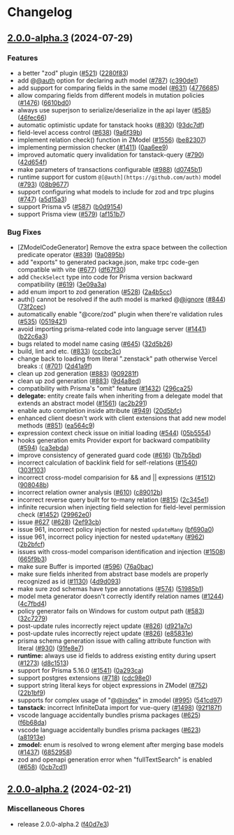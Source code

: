 # Changelog

## [2.0.0-alpha.3](https://github.com/Eliav2/zenstack/compare/v2.0.0-alpha.2...v2.0.0-alpha.3) (2024-07-29)


### Features

* a better "zod" plugin ([#521](https://github.com/Eliav2/zenstack/issues/521)) ([2280f83](https://github.com/Eliav2/zenstack/commit/2280f83cd7f1f597fddfd6ab0c99417200124452))
* add @[@auth](https://github.com/auth) option for declaring auth model ([#787](https://github.com/Eliav2/zenstack/issues/787)) ([c390de1](https://github.com/Eliav2/zenstack/commit/c390de10cfa91ae3f954404bc07e0905973b0898))
* add support for comparing fields in the same model ([#631](https://github.com/Eliav2/zenstack/issues/631)) ([4776685](https://github.com/Eliav2/zenstack/commit/477668579e3d95e7371ca752244ad2e319a96477))
* allow comparing fields from different models in mutation policies ([#1476](https://github.com/Eliav2/zenstack/issues/1476)) ([6610bd0](https://github.com/Eliav2/zenstack/commit/6610bd09f8d43b62b073044bb60a8a3cc40ef9e2))
* always use superjson to serialize/deserialize in the api layer ([#585](https://github.com/Eliav2/zenstack/issues/585)) ([46fec66](https://github.com/Eliav2/zenstack/commit/46fec666c3af971010c69e467f08f55830655441))
* automatic optimistic update for tanstack hooks ([#830](https://github.com/Eliav2/zenstack/issues/830)) ([93dc7df](https://github.com/Eliav2/zenstack/commit/93dc7df472427a4546ba71ec3703135d2d638ded))
* field-level access control ([#638](https://github.com/Eliav2/zenstack/issues/638)) ([9a6f39b](https://github.com/Eliav2/zenstack/commit/9a6f39bdb8940f7cef89fd7ee423658b8ed4c49f))
* implement relation check() function in ZModel ([#1556](https://github.com/Eliav2/zenstack/issues/1556)) ([be82307](https://github.com/Eliav2/zenstack/commit/be8230715cfc5b2a83f378645146a0c0e9222491))
* implementing permission checker ([#1411](https://github.com/Eliav2/zenstack/issues/1411)) ([0aa6ee9](https://github.com/Eliav2/zenstack/commit/0aa6ee961bab005705287184b670ae9a3a57f06d))
* improved automatic query invalidation for tanstack-query ([#790](https://github.com/Eliav2/zenstack/issues/790)) ([42d654f](https://github.com/Eliav2/zenstack/commit/42d654fcfaa40b09fde578db79792c69e1e3b908))
* make parameters of transactions configurable ([#988](https://github.com/Eliav2/zenstack/issues/988)) ([d0745b1](https://github.com/Eliav2/zenstack/commit/d0745b149a5ce6abfef546de0b9243ddc4f6e765))
* runtime support for custom `@[@auth](https://github.com/auth)` model ([#793](https://github.com/Eliav2/zenstack/issues/793)) ([08b9677](https://github.com/Eliav2/zenstack/commit/08b967735c938de1e770a2409c36c5a50173b01d))
* support configuring what models to include for zod and trpc plugins ([#747](https://github.com/Eliav2/zenstack/issues/747)) ([a5d15a3](https://github.com/Eliav2/zenstack/commit/a5d15a30e7a22a3e875cc974391feb9ad6da7646))
* support Prisma v5 ([#587](https://github.com/Eliav2/zenstack/issues/587)) ([b0d9154](https://github.com/Eliav2/zenstack/commit/b0d9154270a89c6c93c7a8f1aada85c413d16d6f))
* support Prisma view ([#579](https://github.com/Eliav2/zenstack/issues/579)) ([af151b7](https://github.com/Eliav2/zenstack/commit/af151b7b311ee96b626376b8a17103b18c261f65))


### Bug Fixes

* [ZModelCodeGenerator] Remove the extra space between the collection predicate operator ([#839](https://github.com/Eliav2/zenstack/issues/839)) ([9a0895b](https://github.com/Eliav2/zenstack/commit/9a0895bedd82b429ddcc45db4cee0f9e82c54198))
* add "exports" to generated package.json, make trpc code-gen compatible with vite ([#677](https://github.com/Eliav2/zenstack/issues/677)) ([df67f30](https://github.com/Eliav2/zenstack/commit/df67f301119db23e5048464de2f73bff1a2adffc))
* add `CheckSelect` type into code for Prisma version backward compatibility ([#619](https://github.com/Eliav2/zenstack/issues/619)) ([3e09a3a](https://github.com/Eliav2/zenstack/commit/3e09a3a6646ae0f6e393cc0f92991c9b5d0c4d29))
* add enum import to zod generation ([#528](https://github.com/Eliav2/zenstack/issues/528)) ([2a4b5cc](https://github.com/Eliav2/zenstack/commit/2a4b5cc328645387a604f2fdf7c8855804306243))
* auth() cannot be resolved if the auth model is marked @[@ignore](https://github.com/ignore) ([#844](https://github.com/Eliav2/zenstack/issues/844)) ([73f2cec](https://github.com/Eliav2/zenstack/commit/73f2cec82fea64cea05f7306523f7c6f9ac91f84))
* automatically enable "@core/zod" plugin when there're validation rules ([#535](https://github.com/Eliav2/zenstack/issues/535)) ([0519421](https://github.com/Eliav2/zenstack/commit/05194219f28e49ee11d1a1bd9a78146e9b76eada))
* avoid importing prisma-related code into language server ([#1441](https://github.com/Eliav2/zenstack/issues/1441)) ([b22c6a3](https://github.com/Eliav2/zenstack/commit/b22c6a3ce238ec766d910f23e83aea4e8f10c05d))
* bugs related to model name casing ([#645](https://github.com/Eliav2/zenstack/issues/645)) ([32d5b26](https://github.com/Eliav2/zenstack/commit/32d5b262cacdd03209a56027e4c2cbda1bc408c0))
* build, lint and etc. ([#833](https://github.com/Eliav2/zenstack/issues/833)) ([cccbc3c](https://github.com/Eliav2/zenstack/commit/cccbc3c82ad522d40bc76ad7b84b1305d378b1db))
* change back to loading from literal ".zenstack" path otherwise Vercel breaks :( ([#701](https://github.com/Eliav2/zenstack/issues/701)) ([2d41a9f](https://github.com/Eliav2/zenstack/commit/2d41a9fcffab2fa228356a5cc45b4c2ecd62fd63))
* clean up zod generation ([#883](https://github.com/Eliav2/zenstack/issues/883)) ([909281f](https://github.com/Eliav2/zenstack/commit/909281f8090734322c0cab09d0187b6b5e813c9a))
* clean up zod generation ([#883](https://github.com/Eliav2/zenstack/issues/883)) ([9d4a8ed](https://github.com/Eliav2/zenstack/commit/9d4a8ede7d42d1966fd5a12d64a5992092f4bc7d))
* compatibility with Prisma's "omit" feature ([#1432](https://github.com/Eliav2/zenstack/issues/1432)) ([296ca25](https://github.com/Eliav2/zenstack/commit/296ca259c8dd3e38fa988378df4a9e351a11b20b))
* **delegate:** entity create fails when inheriting from a delegate model that extends an abstract model ([#1561](https://github.com/Eliav2/zenstack/issues/1561)) ([ac2b291](https://github.com/Eliav2/zenstack/commit/ac2b291bde3d0f66684784c7bc8694c027827319))
* enable auto completion inside attribute ([#949](https://github.com/Eliav2/zenstack/issues/949)) ([20d5bfc](https://github.com/Eliav2/zenstack/commit/20d5bfc506a42b520eb1cf390149b7afc7c38701))
* enhanced client doesn't work with client extensions that add new model methods ([#851](https://github.com/Eliav2/zenstack/issues/851)) ([ea564c9](https://github.com/Eliav2/zenstack/commit/ea564c93e9ca2a888c0e53216633d66c733f6beb))
* expression context check issue on initial loading ([#544](https://github.com/Eliav2/zenstack/issues/544)) ([05b5554](https://github.com/Eliav2/zenstack/commit/05b55541f3ae55214318db4f0de20b8ba97bb2f8))
* hooks generation emits Provider export for backward compatibility ([#594](https://github.com/Eliav2/zenstack/issues/594)) ([ca3ebda](https://github.com/Eliav2/zenstack/commit/ca3ebdae4e213d3901bb5834fd9ebf1217da94a7))
* improve consistency of generated guard code ([#616](https://github.com/Eliav2/zenstack/issues/616)) ([1b7b5bd](https://github.com/Eliav2/zenstack/commit/1b7b5bda3f5106d31b7f5e70be27158fb8217600))
* incorrect calculation of backlink field for self-relations ([#1540](https://github.com/Eliav2/zenstack/issues/1540)) ([303f103](https://github.com/Eliav2/zenstack/commit/303f103e0e541e3e7e64711b3731ff4b2555fe62))
* incorrect cross-model comparision for && and || expressions ([#1512](https://github.com/Eliav2/zenstack/issues/1512)) ([908048b](https://github.com/Eliav2/zenstack/commit/908048b01430ff6552e8df558d5b5905136ea5cc))
* incorrect relation owner analysis ([#610](https://github.com/Eliav2/zenstack/issues/610)) ([c89012b](https://github.com/Eliav2/zenstack/commit/c89012bcb8d32588cc7f5a1df19088292e571cec))
* incorrect reverse query built for to-many relation ([#815](https://github.com/Eliav2/zenstack/issues/815)) ([2c345e1](https://github.com/Eliav2/zenstack/commit/2c345e1d4fe7274b7a08c1178afccede1d694327))
* infinite recursion when injecting field selection for field-level permission check ([#1452](https://github.com/Eliav2/zenstack/issues/1452)) ([29962e0](https://github.com/Eliav2/zenstack/commit/29962e0b48a73ae6d42f43f2575048ba9cf6a953))
* issue [#627](https://github.com/Eliav2/zenstack/issues/627) ([#628](https://github.com/Eliav2/zenstack/issues/628)) ([2ef93cb](https://github.com/Eliav2/zenstack/commit/2ef93cb932e7aed6923cd3d7e69069d0c9ff161b))
* issue 961, incorrect policy injection for nested `updateMany` ([bf690a0](https://github.com/Eliav2/zenstack/commit/bf690a072771ab95907a8f56079c4f6aaf655849))
* issue 961, incorrect policy injection for nested `updateMany` ([#962](https://github.com/Eliav2/zenstack/issues/962)) ([2b2bfcf](https://github.com/Eliav2/zenstack/commit/2b2bfcff965f9a70ff2764e6fbc7613b6f061685))
* issues with cross-model comparison identification and injection ([#1508](https://github.com/Eliav2/zenstack/issues/1508)) ([665f9b3](https://github.com/Eliav2/zenstack/commit/665f9b33b58acc5170c4ccb8e73be525fbb89734))
* make sure Buffer is imported ([#596](https://github.com/Eliav2/zenstack/issues/596)) ([76a0bac](https://github.com/Eliav2/zenstack/commit/76a0bac9c63707baf34a072e398b63156c1e0640))
* make sure fields inherited from  abstract base models are properly recognized as id ([#1130](https://github.com/Eliav2/zenstack/issues/1130)) ([4d9d093](https://github.com/Eliav2/zenstack/commit/4d9d09338ae88eac331ec06ec908ca1256f5b8a5))
* make sure zod schemas have type annotations ([#574](https://github.com/Eliav2/zenstack/issues/574)) ([51985b1](https://github.com/Eliav2/zenstack/commit/51985b1279dca8e82a7275330a7b6597f37d15a4))
* model meta generator doesn't correctly identify relation names ([#1244](https://github.com/Eliav2/zenstack/issues/1244)) ([4c7fbd4](https://github.com/Eliav2/zenstack/commit/4c7fbd480214f1e2508fc9a520c571f6274dce8f))
* policy generator fails on Windows for custom output path ([#583](https://github.com/Eliav2/zenstack/issues/583)) ([32c7279](https://github.com/Eliav2/zenstack/commit/32c727934456127470a53ed13ad65d33ff94e97d))
* post-update rules incorrectly reject update ([#826](https://github.com/Eliav2/zenstack/issues/826)) ([d921a7c](https://github.com/Eliav2/zenstack/commit/d921a7ca6bef0341ccf5bc50e195156695129e7f))
* post-update rules incorrectly reject update ([#826](https://github.com/Eliav2/zenstack/issues/826)) ([e85831e](https://github.com/Eliav2/zenstack/commit/e85831e98d08a433febb5a8fecf8d539150ced08))
* prisma schema generation issue with calling attribute function with literal ([#930](https://github.com/Eliav2/zenstack/issues/930)) ([91fe8e7](https://github.com/Eliav2/zenstack/commit/91fe8e71b513804de36d08b03c37b0c175580906))
* **runtime:** always use id fields to address existing entity during upsert ([#1273](https://github.com/Eliav2/zenstack/issues/1273)) ([d8c1513](https://github.com/Eliav2/zenstack/commit/d8c15135a7edb75b459b6f5f1736e5fa2d96a9fa))
* support for Prisma 5.16.0 ([#1541](https://github.com/Eliav2/zenstack/issues/1541)) ([0a293ca](https://github.com/Eliav2/zenstack/commit/0a293ca0afebee621848463e05408a39dfa934e2))
* support postgres extensions ([#718](https://github.com/Eliav2/zenstack/issues/718)) ([cdc98e0](https://github.com/Eliav2/zenstack/commit/cdc98e08224a23ea3f6e5d620c11c90a34ed6435))
* support string literal keys for object expressions in ZModel ([#752](https://github.com/Eliav2/zenstack/issues/752)) ([22b1bf9](https://github.com/Eliav2/zenstack/commit/22b1bf9ddd4062000f2cd7d183e004dd3d5917c6))
* supports for complex usage of "@[@index](https://github.com/index)" in zmodel ([#995](https://github.com/Eliav2/zenstack/issues/995)) ([541cd97](https://github.com/Eliav2/zenstack/commit/541cd973081cbbf2d9e2e571ee8f971bc859150c))
* **tanstack:** incorrect InfiniteData import for vue-query ([#1498](https://github.com/Eliav2/zenstack/issues/1498)) ([92f187f](https://github.com/Eliav2/zenstack/commit/92f187f9190517df5baca795f12386c12c6694e9))
* vscode language accidentally bundles prisma packages  ([#625](https://github.com/Eliav2/zenstack/issues/625)) ([f6b68da](https://github.com/Eliav2/zenstack/commit/f6b68dabc9e089230bc6d8f8e802e8fbc43a8a69))
* vscode language accidentally bundles prisma packages ([#623](https://github.com/Eliav2/zenstack/issues/623)) ([a81913e](https://github.com/Eliav2/zenstack/commit/a81913e69d3533874c038279d1d4d226ad685d8d))
* **zmodel:** enum is resolved to wrong element after merging base models ([#1437](https://github.com/Eliav2/zenstack/issues/1437)) ([6852958](https://github.com/Eliav2/zenstack/commit/68529580028dfcfce50cb9af78a9b67d72e2a6a5))
* zod and openapi generation error when "fullTextSearch" is enabled ([#658](https://github.com/Eliav2/zenstack/issues/658)) ([0cb7cd1](https://github.com/Eliav2/zenstack/commit/0cb7cd1ae5e8c5d4a72d0891c9624291aafcbcd8))

## [2.0.0-alpha.2](https://github.com/zenstackhq/zenstack/compare/v2.0.0-alpha.1...v2.0.0-alpha.2) (2024-02-21)


### Miscellaneous Chores

* release 2.0.0-alpha.2 ([f40d7e3](https://github.com/zenstackhq/zenstack/commit/f40d7e3718d4210137a2e131d28b5491d065b914))
